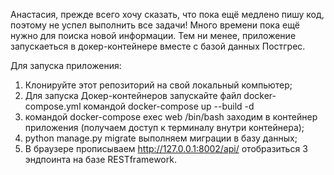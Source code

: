 Анастасия, прежде всего хочу сказать, что пока ещё медлено пишу код, поэтому не успел выполнить все задачи!
Много времени пока ещё нужно для поиска новой информации.
Тем ни менее, приложение запускаеться в докер-контейнере вместе с базой данных Постгрес.

Для запуска приложения:
1. Клонируйте этот репозиторий на свой локальный компьютер;
2. Для запуска Докер-контейнеров запускайте файл docker-compose.yml командой docker-compose up --build -d
3. командой docker-compose exec web /bin/bash заходим в контейнер приложения (получаем доступ к терминалу внутри контейнера); 
4. python manage.py migrate выполняем миграции в базу данных;
5. В браузере прописываем http://127.0.0.1:8002/api/    отобразиться 3 эндпоинта на базе RESTframework.
